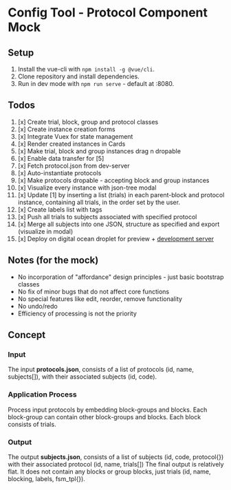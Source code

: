 # Config Tool - Protocol Component Mock

## Setup
1. Install the vue-cli with `npm install -g @vue/cli`.
2. Clone repository and install dependencies.
3. Run in dev mode with `npm run serve` - default at :8080.

## Todos
1. [x] Create trial, block, group and protocol classes
2. [x] Create instance creation forms
3. [x] Integrate Vuex for state management
4. [x] Render created instances in Cards
5. [x] Make trial, block and group instances drag n dropable
6. [x] Enable data transfer for [5]
8. [x] Fetch protocol.json from dev-server
9. [x] Auto-instantiate protocols
10. [x] Make protocols dropable - accepting block and group instances
11. [x] Visualize every instance with json-tree modal
12. [x] Update [1] by inserting a list (trials) in each parent-block and protocol instance, containing all trials, in the order set by the user.
13. [x] Create labels list with tags
14. [x] Push all trials to subjects associated with specified protocol
15. [x] Merge all subjects into one JSON, structure as specified and export (visualize in modal)
16. [x] Deploy on digital ocean droplet for preview + [development server](https://github.com/aris-konstantinidis/config-tool_mock-server)

## Notes (for the mock)
- No incorporation of "affordance" design principles - just basic bootstrap classes
- No fix of minor bugs that do not affect core functions
- No special features like edit, reorder, remove functionality
- No undo/redo
- Efficiency of processing is not the priority

## Concept
### Input
The input **protocols.json**, consists of a list of protocols (id, name, subjects[]), with their associated subjects (id, code).
### Application Process
Process input protocols by embedding block-groups and blocks. Each block-group can contain other block-groups and blocks. Each block consists of trials.
### Output
The output **subjects.json**, consists of a list of subjects (id, code, protocol{}) with their associated protocol (id, name, trials[])
The final output is relatively flat. It does not contain any blocks or group blocks, just trials (id, name, blocking, labels, fsm_tpl{}).
